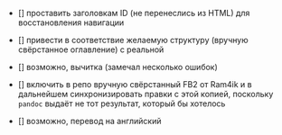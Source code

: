 - [] проставить заголовкам ID (не перенеслись из HTML) для восстановления навигации

- [] привести в соответствие желаемую структуру (вручную свёрстанное оглавление)
    с реальной

- [] возможно, вычитка (замечал несколько ошибок)

- [] включить в репо вручную свёрстанный FB2 от Ram4ik и в дальнейшем
    синхронизировать правки с этой копией, поскольку `pandoc` выдаёт не тот
    результат, который бы хотелось

- [] возможно, перевод на английский
